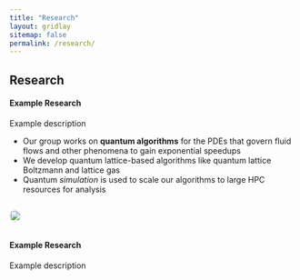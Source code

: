 ```yaml
---
title: "Research"
layout: gridlay
sitemap: false
permalink: /research/
---
```


<style>
img{
  border-radius: 10px;
}
.col-md-3 {
  margin-top:10px;
  margin-bottom:10px;
  padding:0px;
  display:block;
  overflow:hidden;
  text-align:center;
  display: table-cell;
  background: white;
  border-radius: 20px;
  height: auto;
}
iframe {
  margin:0;
  padding:0;
  width: 175px;
  display: inline;
  vertical-align: middle;
}
</style>

## Research

<div class="jumbotron">
<div class="col-md-12 col-sm-12">
<h4>Example Research</h4>

Example description
  <ul>
        <li>Our group works on <strong>quantum algorithms</strong> for the PDEs that govern fluid flows and other phenomena to gain exponential speedups</li>
        <li>We develop quantum lattice-based algorithms like quantum lattice Boltzmann and lattice gas</li>
        <li>Quantum <em>simulation</em> is used to scale our algorithms to large HPC resources for analysis</li>
   </ul>
      <div class="col-md-3 col-sm-12" style="background-color:transparent">
      <p><img width="100%" src="/images/pshake/fig1" /></p>
    </div>
  
</div>
</div>

<div class="jumbotron">
<div class="col-md-12 col-sm-12">
<h4>Example Research</h4>

Example description
</div>
</div>
